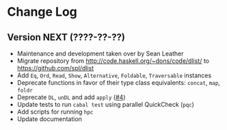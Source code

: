 
Change Log
==========

Version NEXT (????-??-??)
-------------------------

* Maintenance and development taken over by Sean Leather
* Migrate repository from http://code.haskell.org/~dons/code/dlist/ to
  https://github.com/spl/dlist
* Add `Eq`, `Ord`, `Read`, `Show`, `Alternative`, `Foldable`, `Traversable`
  instances
* Deprecate functions in favor of their type class equivalents: `concat`, `map`,
  `foldr`
* Deprecate `DL`, `unDL` and add `apply` ([#4](https://github.com/spl/dlist/issues/4))
* Update tests to run `cabal test` using parallel QuickCheck (`pqc`)
* Add scripts for running `hpc`
* Update documentation

